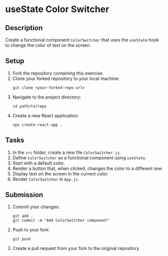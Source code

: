 # useState Color Switcher

## Description
Create a functional component `ColorSwitcher` that uses the `useState` hook to change the color of text on the screen.

## Setup
1. Fork the repository containing this exercise.
2. Clone your forked repository to your local machine:
   ```
   git clone <your-forked-repo-url>
   ```
3. Navigate to the project directory:
   ```
   cd path/to/repo
   ```
4. Create a new React application:
   ```
   npx create-react-app .
   ```

## Tasks
1. In the `src` folder, create a new file `ColorSwitcher.js`.
2. Define `ColorSwitcher` as a functional component using `useState`.
3. Start with a default color.
4. Render a button that, when clicked, changes the color to a different one.
5. Display text on the screen in the current color.
6. Render `ColorSwitcher` in `App.js`.

## Submission
1. Commit your changes:
   ```
   git add .
   git commit -m "Add ColorSwitcher component"
   ```
2. Push to your fork:
   ```
   git push
   ```
3. Create a pull request from your fork to the original repository.
